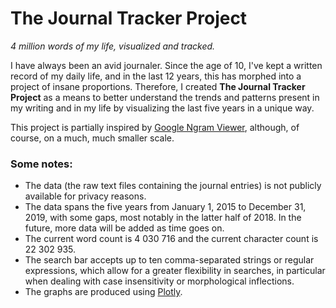 # The Journal Tracker Project

_4 million words of my life, visualized and tracked._

I have always been an avid journaler. Since the age of 10, I've kept a written record of my daily life, and in the last 12 years, this has morphed into a project of insane proportions. Therefore, I created **The Journal Tracker Project** as a means to better understand the trends and patterns present in my writing and in my life by visualizing the last five years in a unique way.

This project is partially inspired by [Google Ngram Viewer](https://books.google.com/ngrams), although, of course, on a much, much smaller scale.

### Some notes: 
* The data (the raw text files containing the journal entries) is not publicly available for privacy reasons. 
* The data spans the five years from January 1, 2015 to December 31, 2019, with some gaps, most notably in the latter half of 2018. In the future, more data will be added as time goes on. 
* The current word count is 4 030 716 and the current character count is 22 302 935.
* The search bar accepts up to ten comma-separated strings or regular expressions, which allow for a greater flexibility in searches, in particular when dealing with case insensitivity or morphological inflections. 
* The graphs are produced using [Plotly](https://plotly.com/).


